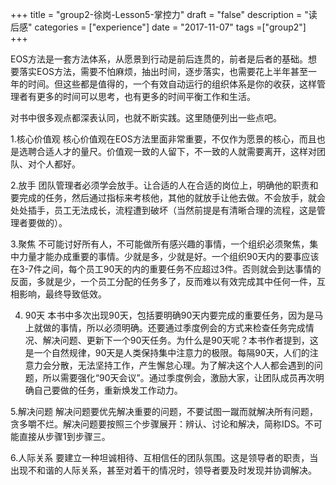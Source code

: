 +++
title = "group2-徐岗-Lesson5-掌控力"
draft = "false"
description = "读后感"
categories = ["experience"]
date = "2017-11-07"
tags =["group2"]
+++

EOS方法是一套方法体系，从愿景到行动是前后连贯的，前者是后者的基础。想要落实EOS方法，需要不怕麻烦，抽出时间，逐步落实，也需要花上半年甚至一年的时间。但这些都是值得的，一个有效自动运行的组织体系是你的收获，这样管理者有更多的时间可以思考，也有更多的时间平衡工作和生活。

对书中很多观点都深表认同，也就不断实践。这里随便列出一些点吧。

1.核心价值观
核心价值观在EOS方法里面非常重要，不仅作为愿景的核心，而且也是选聘合适人才的量尺。价值观一致的人留下，不一致的人就需要离开，这样对团队、对个人都好。

2.放手
团队管理者必须学会放手。让合适的人在合适的岗位上，明确他的职责和要完成的任务，然后通过指标来考核他，其他的就放手让他去做。不会放手，就会处处插手，员工无法成长，流程遭到破坏（当然前提是有清晰合理的流程，这是管理者要做的）。

3.聚焦
不可能讨好所有人，不可能做所有感兴趣的事情，一个组织必须聚焦，集中力量才能办成重要的事情。少就是多，少就是好。一个组织90天内的要事应该在3-7件之间，每个员工90天的内的重要任务不应超过3件。否则就会到达事情的反面，多就是少，一个员工分配的任务多了，反而难以有效完成其中任何一件，互相影响，最终导致低效。

4. 90天
本书中多次出现90天，包括要明确90天内要完成的重要任务，因为是马上就做的事情，所以必须明确。还要通过季度例会的方式来检查任务完成情况、解决问题、更新下一个90天任务。为什么是90天呢？本书作者提到，这是一个自然规律，90天是人类保持集中注意力的极限。每隔90天，人们的注意力会分散，无法坚持工作，产生懈怠心理。为了解决这个人人都会遇到的问题，所以需要强化“90天会议”。通过季度例会，激励大家，让团队成员再次明确自己要做的任务，重新焕发工作动力。

5.解决问题
解决问题要优先解决重要的问题，不要试图一蹴而就解决所有问题，贪多嚼不烂。解决问题要按照三个步骤展开：辨认、讨论和解决，简称IDS。不可能直接从步骤1到步骤三。

6.人际关系
要建立一种坦诚相待、互相信任的团队氛围。这是领导者的职责，当出现不和谐的人际关系，甚至对着干的情况时，领导者要及时发现并协调解决。
